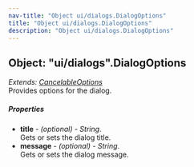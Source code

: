 ```yaml
---
nav-title: "Object ui/dialogs.DialogOptions"
title: "Object ui/dialogs.DialogOptions"
description: "Object ui/dialogs.DialogOptions"
---
```

## Object: "ui/dialogs".DialogOptions  
_Extends:_ [_CancelableOptions_](../../ui/dialogs/CancelableOptions.md)  
Provides options for the dialog.

##### Properties
 - **title** - _(optional)_ - _String_.    
  Gets or sets the dialog title.
 - **message** - _(optional)_ - _String_.    
  Gets or sets the dialog message.